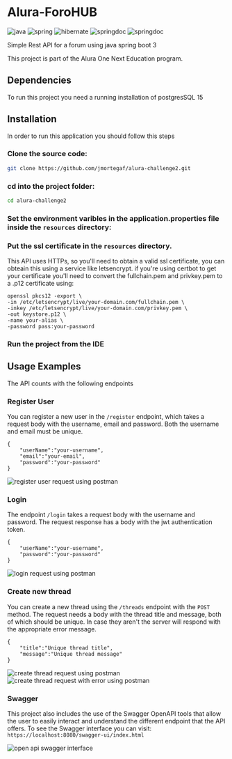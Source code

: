 # Alura-ForoHUB
![java](https://img.shields.io/badge/Java-17.0.12-g)
![spring](https://img.shields.io/badge/Spring-3.3.5-g)
![hibernate](https://img.shields.io/badge/Hibernate-6.5.3-g)
![springdoc](https://img.shields.io/badge/SpringDoc-2.6.0-g)
![springdoc](https://img.shields.io/badge/Openssl-3.0.11-g)

Simple Rest API for a forum using java spring boot 3

This project is part of the Alura One Next Education program.

## Dependencies

To run this project you need a running installation of postgresSQL 15

## Installation

In order to run this application you should follow this steps

### Clone the source code:

```sh
git clone https://github.com/jmortegaf/alura-challenge2.git
```

### cd into the project folder:

```sh
cd alura-challenge2
```

### Set the environment varibles in the application.properties file inside the ``````resources`````` directory:

### Put the ssl certificate in the `````resources````` directory.

This API uses HTTPs, so you'll need to obtain a valid ssl certificate, you can obteain this using a service like letsencrypt.
if you're using certbot to get your certificate you'll need to convert the fullchain.pem and privkey.pem to a .p12 certificate using:

````
openssl pkcs12 -export \
-in /etc/letsencrypt/live/your-domain.com/fullchain.pem \
-inkey /etc/letsencrypt/live/your-domain.com/privkey.pem \
-out keystore.p12 \
-name your-alias \
-password pass:your-password
`````

### Run the project from the IDE

## Usage Examples

The API counts with the following endpoints

### Register User
You can register a new user in the  `````/register````` endpoint, which takes a 
request body with the username, email and password. Both the username and email must be unique.

````
{
    "userName":"your-username",
    "email":"your-email",
    "password":"your-password"
}
````

![register user request using postman](images/register.png)
### Login
The endpoint `````/login````` takes a request body with the username and password. The request response has a body
with the jwt authentication token. 

````
{
    "userName":"your-username",
    "password":"your-password"
}
````
![login request using postman](images/login.png)

### Create new thread
You can create a new thread using the ````/threads```` endpoint with the `````POST````` method.
The request needs a body with the thread title and message, both of which should be unique.
In case they aren't the server will respond with the appropriate error message.
````
{
    "title":"Unique thread title",
    "message":"Unique thread message"
}
````

![create thread request using postman](images/create-thread.png)
![create thread request with error using postman](images/create-thread-error.png)

### Swagger
This project also includes the use of the Swagger OpenAPI tools that allow the user 
to easily interact and understand the different endpoint that the API offers.
To see the Swagger interface you can visit:
``````https://localhost:8080/swagger-ui/index.html``````

![open api swagger interface ](images/swagger.png)

